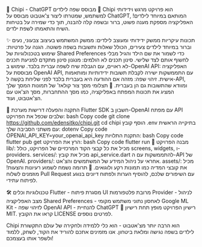 🌟 Chipi - ChatGPT מבוסס שפה לילדים 🌟
Chipi הוא פרויקט מרגש וידידותי למשתמש, שמטרתו ליצור צ'אטבוט מבוסס על ChatGPT, המותאם במיוחד לילדים! האפליקציה מספקת מענה פשוט, ברור ובשפה קלה להבנה, תוך כדי שמירה על בטיחות השיח והתאמתו לשפת ילדים.

<!-- הצב כאן לינק לתמונת מסך מרהיבה של האפליקציה -->

✨ תכונות עיקריות
ממשק ידידותי ומעוצב לילדים: ממשק המשתמש בעיצוב צבעוני, נעים וברור במיוחד לילדים צעירים, הכולל שאלות ותשובות בשפה פשוטה.
הגנה על פרטיות: שימוש בטכנולוגיות של Shared Preferences כדי לשמור את שם הילד והגיל מבלי לחשוף אותם לצד שלישי.
סינון תכנים לא הולמים: מנגנון סינון מתקדם למניעת תכנים לא ראויים, עם הגבלת שיח לשפה עברית בלבד.
שימוש ב-OpenAI API: האפליקציה מבוססת על OpenAI API, עם התממשקות ישירה לקבלת תשובות ידידותיות ומותאמות אישית.
זיהוי שפה: מזהה אם ההודעה היא בעברית בלבד לפני שליחת בקשה ל-API, ומוודא שהתשובות גם הן בעברית.
📸 תצלומי מסך
צור קולאז' של תמונות המסך שלך המציג את תכונות המפתח באפליקציה, כמו מסך ההתחברות, מסך הצ'אט עם הצ'אטבוט, ועוד.

📲 התקנה והפעלה
דרישות מערכת
Flutter SDK
חשבון ב-OpenAI עם מפתח API
שלבים
שכפל את הפרויקט:
bash
Copy code
git clone https://github.com/edensitko/chipi.git
cd chipi
הוסף קובץ .env בתיקייה הראשית עם משתני הסביבה שלך:
dotenv
Copy code
OPENAI_API_KEY=your_openai_api_key
התקנת התלויות:
bash
Copy code
flutter pub get
הרץ את הפרויקט:
bash
Copy code
flutter run
📂 מבנה הפרויקט
lib/: מכיל את כל קבצי הקוד המרכזיים של הפרויקט, כולל screens, widgets, ו-providers.
services/: מכיל את קובץ api_service.dart להתממשקות עם ה-API של OpenAI.
providers/: אחראי על ניהול המידע של המשתמשים והצ'אט.
assets/: מכיל את קובצי המדיה כמו תמונות רקע ולוגואים.
🤝 תרומה
נשמח לשמוע רעיונות והצעות! מוזמנים לשלוח Pull Request עם השיפורים שלכם, להוסיף הערות ולפתוח דיונים בנוגע לפיתוח עתידי.

🛠️ טכנולוגיות וכלים
Flutter - מסגרת פיתוח UI מרובת פלטפורמות
Provider - לניהול מצב האפליקציה
Shared Preferences - לאחסון נתוני משתמש מקומי
Google ML Kit - לזיהוי שפה
OpenAI API - להנחיית ChatGPT
📃 רישיון
הפרויקט מופץ תחת רישיון MIT. קראו את הקובץ LICENSE לפרטים נוספים.

Chipi הוא הרבה יותר מצ'אטבוט - הוא כלי ללמידה ולחקירה של עולם התקשורת לילדים בשפה נגישה ומלאת ביטחון. אנו מזמינים אתכם להוריד את הקוד, לשחק, ללמוד ולשפר אותו בעצמכם!








